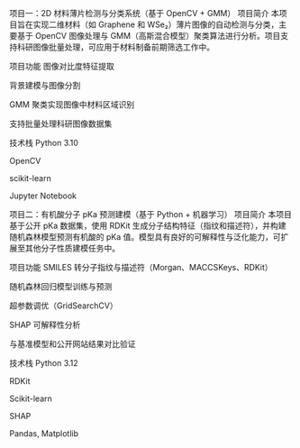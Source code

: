 项目一：2D 材料薄片检测与分类系统（基于 OpenCV + GMM）
项目简介
本项目旨在实现二维材料（如 Graphene 和 WSe₂）薄片图像的自动检测与分类，主要基于 OpenCV 图像处理与 GMM（高斯混合模型）聚类算法进行分析。项目支持科研图像批量处理，可应用于材料制备前期筛选工作中。

项目功能
图像对比度特征提取

背景建模与图像分割

GMM 聚类实现图像中材料区域识别

支持批量处理科研图像数据集

技术栈
Python 3.10

OpenCV

scikit-learn

Jupyter Notebook

项目二：有机酸分子 pKa 预测建模（基于 Python + 机器学习）
项目简介
本项目基于公开 pKa 数据集，使用 RDKit 生成分子结构特征（指纹和描述符），并构建随机森林模型预测有机酸的 pKa 值。模型具有良好的可解释性与泛化能力，可扩展至其他分子性质建模任务中。

项目功能
SMILES 转分子指纹与描述符（Morgan、MACCSKeys、RDKit）

随机森林回归模型训练与预测

超参数调优（GridSearchCV）

SHAP 可解释性分析

与基准模型和公开网站结果对比验证

技术栈
Python 3.12

RDKit

Scikit-learn

SHAP

Pandas, Matplotlib
